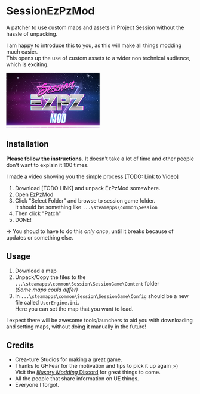 # SessionEzPzMod
A patcher to use custom maps and assets in Project Session without the hassle of unpacking.

I am happy to introduce this to you, as this will make all things modding much easier.  
This opens up the use of custom assets to a wider non technical audience, which is exciting.

![Screenshot](https://raw.githubusercontent.com/dga711/SessionEzPzMod/master/readme.png)

## Installation
**Please follow the instructions.** It doesn't take a lot of time and other people don't want to explain it 100 times.

I made a video showing you the simple process [TODO: Link to Video]

1. Download [TODO LINK] and unpack EzPzMod somewhere.
2. Open EzPzMod
3. Click "Select Folder" and browse to session game folder.  
It should be something like `...\steamapps\common\Session`
4. Then click "Patch"
5. DONE!

-> You shoud to have to do this *only once*, until it breaks because of updates or something else.

## Usage
1. Download a map
2. Unpack/Copy the files to the `...\steamapps\common\Session\SessionGame\Content` folder  
_(Some maps could differ)_  
3. In `...\steamapps\common\Session\SessionGame\Config` should be a new file called `UserEngine.ini`.  
Here you can set the map that you want to load.

I expect there will be awesome tools/launchers to aid you with downloading and setting maps, without doing it manually in the future!


## Credits
* Crea-ture Studios for making a great game.
* Thanks to GHFear for the motivation and tips to pick it up again ;-)  
Visit the [_Illusory Modding_ Discord](https://discord.gg/YT2z5DU) for great things to come.
* All the people that share information on UE things.
* Everyone I forgot.

